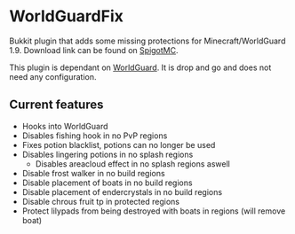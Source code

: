 # WorldGuardFix
Bukkit plugin that adds some missing protections for Minecraft/WorldGuard 1.9.
Download link can be found on [SpigotMC](https://www.spigotmc.org/resources/worldguard-fix.22712/).

This plugin is dependant on [WorldGuard](https://github.com/sk89q/WorldGuard). It is drop and go and does not need any configuration.

## Current features

- Hooks into WorldGuard
- Disables fishing hook in no PvP regions
- Fixes potion blacklist, potions can no longer be used
- Disables lingering potions in no splash regions
  - Disables areacloud effect in no splash regions aswell
- Disable frost walker in no build regions
- Disable placement of boats in no build regions
- Disable placement of endercrystals in no build regions
- Disable chrous fruit tp in protected regions
- Protect lilypads from being destroyed with boats in regions (will remove boat)